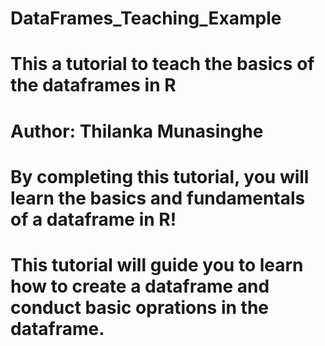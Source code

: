 # DataFrames_Teaching_Example
# This a tutorial to teach the basics of the dataframes in R
# Author: Thilanka Munasinghe
# By completing this tutorial, you will learn the basics and fundamentals of a dataframe in R!
# This tutorial will guide you to learn how to create a dataframe and conduct basic oprations in the dataframe. 
